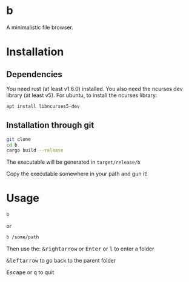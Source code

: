 # b

A minimalistic file browser.

# Installation

## Dependencies

You need rust (at least v1.6.0) installed.
You also need the ncurses dev library (at least v5).
For ubuntu, to install the ncurses library:
```bash
apt install libncurses5-dev
```

## Installation through git

```bash
git clone
cd b
cargo build --release
```

The executable will be generated in `target/release/b`

Copy the executable somewhere in your path and gun it!

# Usage

```bash
b
```
or
```bash
b /some/path
```

Then use the:
<kbd>&rightarrow</kbd> or
<kbd>Enter</kbd> or
<kbd>l</kbd> to enter a folder

<kbd>&leftarrow</kbd> to go back to the parent folder

<kbd>Escape</kbd> or
<kbd>q</kbd> to quit
